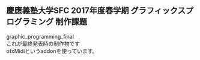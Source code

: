 ## 慶應義塾大学SFC 2017年度春学期 グラフィックスプログラミング 制作課題
graphic_programming_final<br>
これが最終発表時の制作物です<br>
ofxMidiというaddonを使っています。
